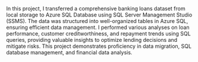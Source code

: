 In this project, I transferred a comprehensive banking loans dataset from local storage to Azure SQL Database using SQL Server Management Studio (SSMS). The data was structured into well-organized tables in Azure SQL, ensuring efficient data management. I performed various analyses on loan performance, customer creditworthiness, and repayment trends using SQL queries, providing valuable insights to optimize lending decisions and mitigate risks. This project demonstrates proficiency in data migration, SQL database management, and financial data analysis.
